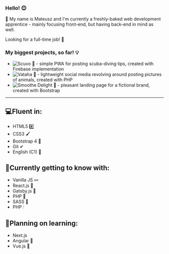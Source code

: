 ### Hello! 😊

🔴 My name is Mateusz and I'm currently a freshly-baked web development apprentice - mainly focusing front-end, but having back-end in mind as well.

Looking for a full-time job! 💼


### My biggest projects, so far! 💡
- ![Scuvo 🌊](https://github.com/FoxSaysDerp/scuvo-app) - simple PWA for posting scuba-diving tips, created with Firebase implementation
- ![Vataha 🐾](https://github.com/FoxSaysDerp/vataha) - lightweight social media revolving around posting pictures of animals, created with PHP
- ![Smoothe Delight 🍨](https://github.com/FoxSaysDerp/smoothie-delight) - pleasant landing page for a fictional brand, created with Bootstrap

-----

## 💻Fluent in:
- HTML5 #️⃣
- CSS3 🖌
- Bootstrap 4 🎀
- Git ✔
- English (C1) 💬

## 🌱Currently getting to know with:
- Vanilla JS 💤
- React.js 💎
- Gatsby.js 🤵
- PHP 🌄
- SASS 🎨
- PHP 🕯

## 🔭Planning on learning:
- Next.js 
- Angular 📕
- Vue.js 🧶


